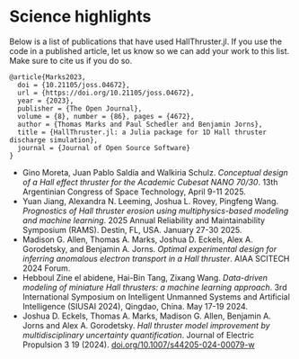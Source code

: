 # Science highlights

Below is a list of publications that have used HallThruster.jl.
If you use the code in a published article, let us know so we can add your work to this list.
Make sure to cite us if you do so.


```
@article{Marks2023,
  doi = {10.21105/joss.04672},
  url = {https://doi.org/10.21105/joss.04672},
  year = {2023},
  publisher = {The Open Journal},
  volume = {8}, number = {86}, pages = {4672},
  author = {Thomas Marks and Paul Schedler and Benjamin Jorns},
  title = {HallThruster.jl: a Julia package for 1D Hall thruster discharge simulation},
  journal = {Journal of Open Source Software}
}
```

- Gino Moreta, Juan Pablo Saldía and Walkiria Schulz. *Conceptual design of a Hall effect thruster for the Academic Cubesat NANO 70/30*. 13th Argentinian Congress of Space Technology, April 9-11 2025.
- Yuan Jiang, Alexandra N. Leeming, Joshua L. Rovey, Pingfeng Wang. *Prognostics of Hall thruster erosion using multiphysics-based modeling and machine learning*. 2025 Annual Reliability and Maintainability Symposium (RAMS). Destin, FL, USA. January 27-30 2025.
- Madison G. Allen, Thomas A. Marks, Joshua D. Eckels, Alex A. Gorodetsky, and Benjamin A. Jorns. *Optimal experimental design for inferring anomalous electron transport in a Hall thruster*. AIAA SCITECH 2024 Forum.
- Hebboul Zine el abidene, Hai-Bin Tang, Zixang Wang. *Data-driven modeling of miniature Hall thrusters: a machine learning approach*. 3rd International Symposium on Intelligent Unmanned Systems and Artificial Intelligence (SIUSAI 2024), Qingdao, China. May 17-19 2024.
- Joshua D. Eckels, Thomas A. Marks, Madison G. Allen, Benjamin A. Jorns and Alex A. Gorodetsky. *Hall thruster model improvement by multidisciplinary uncertainty quantification*. Journal of Electric Propulsion 3 19 (2024). [doi.org/10.1007/s44205-024-00079-w](https://doi.org/10.1007/s44205-024-00079-w)
